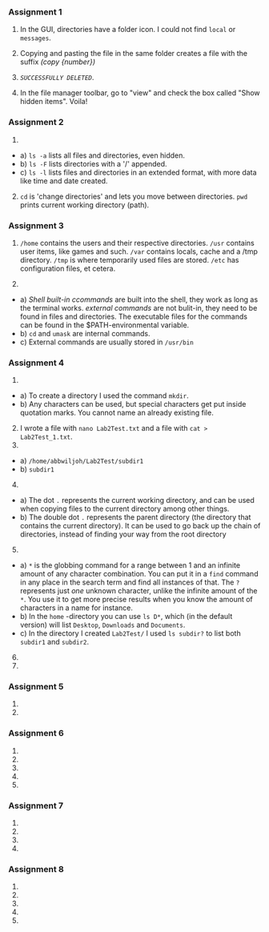 ### Assignment 1
1. In the GUI, directories have a folder icon. I could not find `local` or `messages`.
2. Copying and pasting the file in the same folder creates a file with the suffix *(copy {number})*

3. *`SUCCESSFULLY DELETED`*.
4. In the file manager toolbar, go to "view" and check the box called "Show hidden items". Voila!

### Assignment 2
1. 
  * a) `ls -a` lists all files and directories, even hidden.
  * b) `ls -F` lists directories with a '/' appended.
  * c) `ls -l` lists files and directories in an extended format, with more data like time and date created.
2. `cd` is 'change directories' and lets you move between directories. `pwd` prints current working directory (path).

### Assignment 3
1. `/home` contains the users and their respective directories.
`/usr` contains user items, like games and such.
`/var` contains locals, cache and a /tmp directory.
`/tmp` is where temporarily used files are stored. 
`/etc` has configuration files, et cetera.

2. 
  * a) *Shell built-in ccommands* are built into the shell, they work as long as the terminal works. *external commands* are not bulit-in, they need to be found in  files and directories. The executable files for the commands can be found in the $PATH-environmental variable.
  * b) `cd` and `umask` are internal commands.
  * c) External commands are usually stored in `/usr/bin`


### Assignment 4
1. 
  * a) To create a directory I used the command `mkdir`.
  * b) Any characters can be used, but special characters get put inside quotation marks. You cannot name an already existing file.
2. I wrote a file with `nano Lab2Test.txt` and a file with `cat > Lab2Test_1.txt`.
3. 
  * a) `/home/abbwiljoh/Lab2Test/subdir1`
  * b) `subdir1`
4. 
  * a) The dot `.` represents the current working directory, and can be used when copying files to the current directory among other things.
  * b) The double dot `.` represents the parent directory (the directory that contains the current directory). It can be used to go back up the chain of directories, instead of finding your way from the root directory
5. 
  * a) `*` is the globbing command for a range between 1 and an infinite amount of any character combination. You can put it in a `find` command in any place in the search term and find all instances of that. The `?` represents just *one* unknown character, unlike the infinite amount of the `*`. You use it to get more precise results when you know the amount of characters in a name for instance.
  * b) In the `home` -directory you can use `ls D*`, which (in the default version) will list `Desktop`, `Downloads` and `Documents`.
  * c) In the directory I created `Lab2Test/` I used `ls subdir?` to list both `subdir1` and `subdir2`.
6.
7.

### Assignment 5
1.
2.

### Assignment 6
1.
2.
3.
4.
5.

### Assignment 7
1.
2.
3.
4.

### Assignment 8
1.
2.
3.
4.
5.
